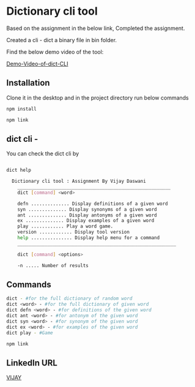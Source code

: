 # Dictionary cli tool

Based on the assignment in the below link,
Completed the assignment.

Created a cli - dict 
a binary file in bin folder.

Find the below demo video of the tool:

[Demo-Video-of-dict-CLI](https://www.dropbox.com/s/5q700s41vjykjf3/Cli-Demo.mp4?dl=0)

## Installation

Clone it in the desktop and in the project directory run below commands
```bash
npm install

npm link 
```

## dict cli - 

You can check the dict cli by 

```bash

dict help 

  Dictionary cli tool : Assignment By Vijay Daswani
    ________________________________________________________
    dict [command] <word>

    defn .............. Display definitions of a given word
    syn .............. Display synonyms of a given word
    ant .............. Display antonyms of a given word
    ex .............. Display examples of a given word
    play ............ Play a word game.
    version ............ Display tool version
    help ............... Display help menu for a command
    __________________________________________________________

    dict [command] <options>

    -n ..... Number of results


```

## Commands

```bash
dict - #for the full dictionary of random word
dict <word> - #for the full dictionary of given word
dict defn <word> - #for definitions of the given word
dict ant <word> - #for antonym of the given word
dict syn <word> - #for synonym of the given word
dict ex <word> - #for examples of the given word
dict play - #Game

npm link 
```
## LinkedIn URL
[VIJAY](https://www.linkedin.com/in/vijaydaswani11/)
